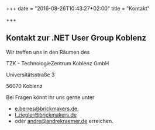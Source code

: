 +++
date = "2016-08-26T10:43:27+02:00"
title = "Kontakt"

+++

## Kontakt zur .NET User Group Koblenz

Wir treffen uns in den Räumen des

TZK - TechnologieZentrum Koblenz GmbH

Universitätsstraße 3

56070 Koblenz

Bei Fragen könnt ihr uns gerne unter 

* e.berres@brickmakers.de, 
* t.ziegler@brickmakers.de 
* oder andre@andrekraemer.de erreichen.